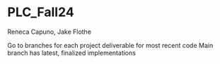 # PLC_Fall24

Reneca Capuno, Jake Flothe


Go to branches for each project deliverable for most recent code
Main branch has latest, finalized implementations
